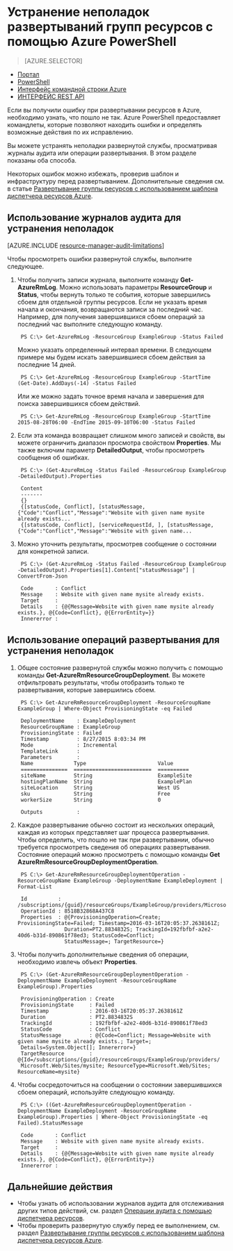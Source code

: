 <properties
   pageTitle="Устранение неполадок развернутых служб с помощью PowerShell | Microsoft Azure"
   description="Описывается использование PowerShell для обнаружения и устранения проблем развертывания Resource Manager."
   services="azure-resource-manager,virtual-machines"
   documentationCenter=""
   tags="top-support-issue"
   authors="tfitzmac"
   manager="timlt"
   editor=""/>

<tags
   ms.service="azure-resource-manager"
   ms.devlang="na"
   ms.topic="article"
   ms.tgt_pltfrm="vm-multiple"
   ms.workload="infrastructure"
   ms.date="03/21/2016"
   ms.author="tomfitz"/>

# Устранение неполадок развертываний групп ресурсов с помощью Azure PowerShell

> [AZURE.SELECTOR]
- [Портал](resource-manager-troubleshoot-deployments-portal.md)
- [PowerShell](resource-manager-troubleshoot-deployments-powershell.md)
- [Интерфейс командной строки Azure](resource-manager-troubleshoot-deployments-cli.md)
- [ИНТЕРФЕЙС REST API](resource-manager-troubleshoot-deployments-rest.md)

Если вы получили ошибку при развертывании ресурсов в Azure, необходимо узнать, что пошло не так. Azure PowerShell предоставляет командлеты, которые позволяют находить ошибки и определять возможные действия по их исправлению.

Вы можете устранять неполадки развернутой службы, просматривая журналы аудита или операции развертывания. В этом разделе показаны оба способа.

Некоторых ошибок можно избежать, проверив шаблон и инфраструктуру перед развертыванием. Дополнительные сведения см. в статье [Развертывание группы ресурсов с использованием шаблона диспетчера ресурсов Azure](resource-group-template-deploy.md).

## Использование журналов аудита для устранения неполадок

[AZURE.INCLUDE [resource-manager-audit-limitations](../includes/resource-manager-audit-limitations.md)]

Чтобы просмотреть ошибки развернутой службы, выполните следующее.

1. Чтобы получить записи журнала, выполните команду **Get-AzureRmLog**. Можно использовать параметры **ResourceGroup** и **Status**, чтобы вернуть только те события, которые завершились сбоем для отдельной группы ресурсов. Если не указать время начала и окончания, возвращаются записи за последний час. Например, для получения завершившихся сбоем операций за последний час выполните следующую команду.

        PS C:\> Get-AzureRmLog -ResourceGroup ExampleGroup -Status Failed

    Можно указать определенный интервал времени. В следующем примере мы будем искать завершившиеся сбоем действия за последние 14 дней.

        PS C:\> Get-AzureRmLog -ResourceGroup ExampleGroup -StartTime (Get-Date).AddDays(-14) -Status Failed
      
    Или же можно задать точное время начала и завершения для поиска завершившихся сбоем действий.

        PS C:\> Get-AzureRmLog -ResourceGroup ExampleGroup -StartTime 2015-08-28T06:00 -EndTime 2015-09-10T06:00 -Status Failed

2. Если эта команда возвращает слишком много записей и свойств, вы можете ограничить диапазон просмотра свойством **Properties**. Мы также включим параметр **DetailedOutput**, чтобы просмотреть сообщения об ошибках.

        PS C:\> (Get-AzureRmLog -Status Failed -ResourceGroup ExampleGroup -DetailedOutput).Properties
        
        Content
        -------
        {}
        {[statusCode, Conflict], [statusMessage, {"Code":"Conflict","Message":"Website with given name mysite already exists...
        {[statusCode, Conflict], [serviceRequestId, ], [statusMessage, {"Code":"Conflict","Message":"Website with given name...

3. Можно уточнить результаты, просмотрев сообщение о состоянии для конкретной записи.

        PS C:\> (Get-AzureRmLog -Status Failed -ResourceGroup ExampleGroup -DetailedOutput).Properties[1].Content["statusMessage"] | ConvertFrom-Json
        
        Code       : Conflict
        Message    : Website with given name mysite already exists.
        Target     :
        Details    : {@{Message=Website with given name mysite already exists.}, @{Code=Conflict}, @{ErrorEntity=}}
        Innererror :


## Использование операций развертывания для устранения неполадок

1. Общее состояние развернутой службы можно получить с помощью команды **Get-AzureRmResourceGroupDeployment**. Вы можете отфильтровать результаты, чтобы отобразить только те развертывания, которые завершились сбоем.

        PS C:\> Get-AzureRmResourceGroupDeployment -ResourceGroupName ExampleGroup | Where-Object ProvisioningState -eq Failed
        
        DeploymentName    : ExampleDeployment
        ResourceGroupName : ExampleGroup
        ProvisioningState : Failed
        Timestamp         : 8/27/2015 8:03:34 PM
        Mode              : Incremental
        TemplateLink      :
        Parameters        :
        Name             Type                       Value
        ===============  =========================  ==========
        siteName         String                     ExampleSite
        hostingPlanName  String                     ExamplePlan
        siteLocation     String                     West US
        sku              String                     Free
        workerSize       String                     0
        
        Outputs           :

2. Каждое развертывание обычно состоит из нескольких операций, каждая из которых представляет шаг процесса развертывания. Чтобы определить, что пошло не так при развертывании, обычно требуется просмотреть сведения об операциях развертывания. Состояние операций можно просмотреть с помощью команды **Get AzureRmResourceGroupDeploymentOperation**.

        PS C:\> Get-AzureRmResourceGroupDeploymentOperation -ResourceGroupName ExampleGroup -DeploymentName ExampleDeployment | Format-List
        
        Id          : /subscriptions/{guid}/resourceGroups/ExampleGroup/providers/Microsoft.Resources/deployments/ExampleDeployment/operations/8518B32868A437C8
        OperationId : 8518B32868A437C8
        Properties  : @{ProvisioningOperation=Create; ProvisioningState=Failed; Timestamp=2016-03-16T20:05:37.2638161Z;
                      Duration=PT2.8834832S; TrackingId=192fbfbf-a2e2-40d6-b31d-890861f78ed3; StatusCode=Conflict;
                      StatusMessage=; TargetResource=}

3. Чтобы получить дополнительные сведения об операции, необходимо извлечь объект **Properties**.

        PS C:\> (Get-AzureRmResourceGroupDeploymentOperation -DeploymentName ExampleDeployment -ResourceGroupName ExampleGroup).Properties
        
        ProvisioningOperation : Create
        ProvisioningState     : Failed
        Timestamp             : 2016-03-16T20:05:37.2638161Z
        Duration              : PT2.8834832S
        TrackingId            : 192fbfbf-a2e2-40d6-b31d-890861f78ed3
        StatusCode            : Conflict
        StatusMessage         : @{Code=Conflict; Message=Website with given name mysite already exists.; Target=;
        Details=System.Object[]; Innererror=}
        TargetResource        : @{Id=/subscriptions/{guid}/resourceGroups/ExampleGroup/providers/
        Microsoft.Web/Sites/mysite; ResourceType=Microsoft.Web/Sites; ResourceName=mysite}

4. Чтобы сосредоточиться на сообщении о состоянии завершившихся сбоем операций, используйте следующую команду.

        PS C:\> ((Get-AzureRmResourceGroupDeploymentOperation -DeploymentName ExampleDeployment -ResourceGroupName ExampleGroup).Properties | Where-Object ProvisioningState -eq Failed).StatusMessage
        
        Code       : Conflict
        Message    : Website with given name mysite already exists.
        Target     :
        Details    : {@{Message=Website with given name mysite already exists.}, @{Code=Conflict}, @{ErrorEntity=}}
        Innererror :

## Дальнейшие действия

- Чтобы узнать об использовании журналов аудита для отслеживания других типов действий, см. раздел [Операции аудита с помощью диспетчера ресурсов](resource-group-audit.md).
- Чтобы проверить развернутую службу перед ее выполнением, см. раздел [Развертывание группы ресурсов с использованием шаблона диспетчера ресурсов Azure](resource-group-template-deploy.md).

<!---HONumber=AcomDC_0323_2016-->